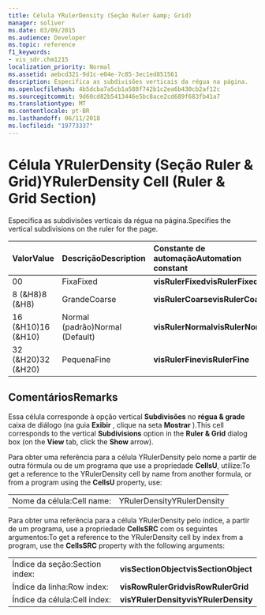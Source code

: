 ```yaml
---
title: Célula YRulerDensity (Seção Ruler &amp; Grid)
manager: soliver
ms.date: 03/09/2015
ms.audience: Developer
ms.topic: reference
f1_keywords:
- vis_sdr.chm1215
localization_priority: Normal
ms.assetid: aebcd321-9d1c-e04e-7c85-3ec1ed851561
description: Especifica as subdivisões verticais da régua na página.
ms.openlocfilehash: 4b5dcba7a5cb1a588f742b1c2ea6b430cb2af12c
ms.sourcegitcommit: 9d60cd82b5413446e5bc8ace2cd689f683fb41a7
ms.translationtype: MT
ms.contentlocale: pt-BR
ms.lasthandoff: 06/11/2018
ms.locfileid: "19773337"
---
```

# <a name="yrulerdensity-cell-ruler-amp-grid-section"></a><span data-ttu-id="5ccd1-103">Célula YRulerDensity (Seção Ruler &amp; Grid)</span><span class="sxs-lookup"><span data-stu-id="5ccd1-103">YRulerDensity Cell (Ruler &amp; Grid Section)</span></span>

<span data-ttu-id="5ccd1-104">Especifica as subdivisões verticais da régua na página.</span><span class="sxs-lookup"><span data-stu-id="5ccd1-104">Specifies the vertical subdivisions on the ruler for the page.</span></span>
  
|<span data-ttu-id="5ccd1-105">**Valor**</span><span class="sxs-lookup"><span data-stu-id="5ccd1-105">**Value**</span></span>|<span data-ttu-id="5ccd1-106">**Descrição**</span><span class="sxs-lookup"><span data-stu-id="5ccd1-106">**Description**</span></span>|<span data-ttu-id="5ccd1-107">**Constante de automação**</span><span class="sxs-lookup"><span data-stu-id="5ccd1-107">**Automation constant**</span></span>|
|:-----|:-----|:-----|
|<span data-ttu-id="5ccd1-108">0</span><span class="sxs-lookup"><span data-stu-id="5ccd1-108">0</span></span>  <br/> |<span data-ttu-id="5ccd1-109">Fixa</span><span class="sxs-lookup"><span data-stu-id="5ccd1-109">Fixed</span></span>  <br/> |<span data-ttu-id="5ccd1-110">**visRulerFixed**</span><span class="sxs-lookup"><span data-stu-id="5ccd1-110">**visRulerFixed**</span></span> <br/> |
|<span data-ttu-id="5ccd1-111">8 (&amp;H8)</span><span class="sxs-lookup"><span data-stu-id="5ccd1-111">8 (&amp;H8)</span></span>  <br/> |<span data-ttu-id="5ccd1-112">Grande</span><span class="sxs-lookup"><span data-stu-id="5ccd1-112">Coarse</span></span>  <br/> |<span data-ttu-id="5ccd1-113">**visRulerCoarse**</span><span class="sxs-lookup"><span data-stu-id="5ccd1-113">**visRulerCoarse**</span></span> <br/> |
|<span data-ttu-id="5ccd1-114">16 (&amp;H10)</span><span class="sxs-lookup"><span data-stu-id="5ccd1-114">16 (&amp;H10)</span></span>  <br/> |<span data-ttu-id="5ccd1-115">Normal (padrão)</span><span class="sxs-lookup"><span data-stu-id="5ccd1-115">Normal (Default)</span></span>  <br/> |<span data-ttu-id="5ccd1-116">**visRulerNormal**</span><span class="sxs-lookup"><span data-stu-id="5ccd1-116">**visRulerNormal**</span></span> <br/> |
|<span data-ttu-id="5ccd1-117">32 (&amp;H20)</span><span class="sxs-lookup"><span data-stu-id="5ccd1-117">32 (&amp;H20)</span></span>  <br/> |<span data-ttu-id="5ccd1-118">Pequena</span><span class="sxs-lookup"><span data-stu-id="5ccd1-118">Fine</span></span>  <br/> |<span data-ttu-id="5ccd1-119">**visRulerFine**</span><span class="sxs-lookup"><span data-stu-id="5ccd1-119">**visRulerFine**</span></span> <br/> |
   
## <a name="remarks"></a><span data-ttu-id="5ccd1-120">Comentários</span><span class="sxs-lookup"><span data-stu-id="5ccd1-120">Remarks</span></span>

<span data-ttu-id="5ccd1-121">Essa célula corresponde à opção vertical **Subdivisões** no **régua &amp; grade** caixa de diálogo (na guia **Exibir** , clique na seta **Mostrar** ).</span><span class="sxs-lookup"><span data-stu-id="5ccd1-121">This cell corresponds to the vertical **Subdivisions** option in the **Ruler &amp; Grid** dialog box (on the **View** tab, click the **Show** arrow).</span></span> 
  
<span data-ttu-id="5ccd1-122">Para obter uma referência para a célula YRulerDensity pelo nome a partir de outra fórmula ou de um programa que use a propriedade **CellsU**, utilize:</span><span class="sxs-lookup"><span data-stu-id="5ccd1-122">To get a reference to the YRulerDensity cell by name from another formula, or from a program using the **CellsU** property, use:</span></span> 
  
|||
|:-----|:-----|
|<span data-ttu-id="5ccd1-123">Nome da célula:</span><span class="sxs-lookup"><span data-stu-id="5ccd1-123">Cell name:</span></span>  <br/> |<span data-ttu-id="5ccd1-124">YRulerDensity</span><span class="sxs-lookup"><span data-stu-id="5ccd1-124">YRulerDensity</span></span>  <br/> |
   
<span data-ttu-id="5ccd1-125">Para obter uma referência para a célula YRulerDensity pelo índice, a partir de um programa, use a propriedade **CellsSRC** com os seguintes argumentos:</span><span class="sxs-lookup"><span data-stu-id="5ccd1-125">To get a reference to the YRulerDensity cell by index from a program, use the **CellsSRC** property with the following arguments:</span></span> 
  
|||
|:-----|:-----|
|<span data-ttu-id="5ccd1-126">Índice da seção:</span><span class="sxs-lookup"><span data-stu-id="5ccd1-126">Section index:</span></span>  <br/> |<span data-ttu-id="5ccd1-127">**visSectionObject**</span><span class="sxs-lookup"><span data-stu-id="5ccd1-127">**visSectionObject**</span></span> <br/> |
|<span data-ttu-id="5ccd1-128">Índice da linha:</span><span class="sxs-lookup"><span data-stu-id="5ccd1-128">Row index:</span></span>  <br/> |<span data-ttu-id="5ccd1-129">**visRowRulerGrid**</span><span class="sxs-lookup"><span data-stu-id="5ccd1-129">**visRowRulerGrid**</span></span> <br/> |
|<span data-ttu-id="5ccd1-130">Índice da célula:</span><span class="sxs-lookup"><span data-stu-id="5ccd1-130">Cell index:</span></span>  <br/> |<span data-ttu-id="5ccd1-131">**visYRulerDensity**</span><span class="sxs-lookup"><span data-stu-id="5ccd1-131">**visYRulerDensity**</span></span> <br/> |
   

